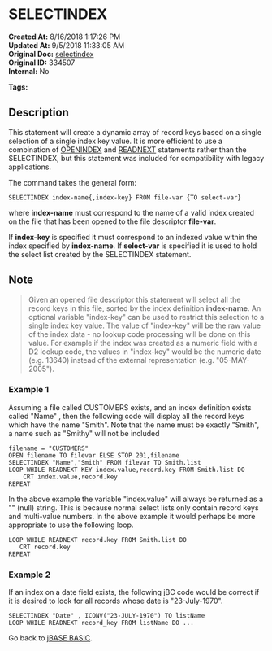 # SELECTINDEX

**Created At:** 8/16/2018 1:17:26 PM  
**Updated At:** 9/5/2018 11:33:05 AM  
**Original Doc:** [selectindex](https://docs.jbase.com/36868-jbase-basic/selectindex)  
**Original ID:** 334507  
**Internal:** No  

**Tags:**
<badge text='file indexing' vertical='middle' />
<badge text='indexes with jbc' vertical='middle' />

## Description

This statement will create a dynamic array of record keys based on a single selection of a single index key value. It is more efficient to use a combination of [OPENINDEX](openindex) and [READNEXT](https://https://static.zumasys.com/jbase/r99/knowledgebase/manuals/3.0/30manpages/man/adv22_READNEXT.htm) statements rather than the SELECTINDEX, but this statement was included for compatibility with legacy applications.

The command takes the general form:

```
SELECTINDEX index-name{,index-key} FROM file-var {TO select-var}
```

where **index-name** must correspond to the name of a valid index created on the file that has been opened to the file descriptor **file-var**.

If **index-key** is specified it must correspond to an indexed value within the index specified by **index-name**. If **select-var** is specified it is used to hold the select list created by the SELECTINDEX statement.

## Note

> Given an opened file descriptor this statement will select all the record keys in this file, sorted by the index definition **index-name**. An optional variable "index-key" can be used to restrict this selection to a single index key value. The value of "index-key" will be the raw value of the index data - no lookup code processing will be done on this value. For example if the index was created as a numeric field with a D2 lookup code, the values in "index-key" would be the numeric date (e.g. 13640) instead of the external representation (e.g. "05-MAY-2005").

### Example 1

Assuming a file called CUSTOMERS exists, and an index definition exists called "Name" , then the following code will display all the record keys which have the name "Smith". Note that the name must be exactly "Smith", a name such as "Smithy" will not be included

```
filename = "CUSTOMERS"
OPEN filename TO filevar ELSE STOP 201,filename
SELECTINDEX "Name","Smith" FROM filevar TO Smith.list
LOOP WHILE READNEXT KEY index.value,record.key FROM Smith.list DO
    CRT index.value,record.key
REPEAT
```

In the above example the variable "index.value" will always be returned as a "" (null) string. This is because normal select lists only contain record keys and multi-value numbers. In the above example it would perhaps be more appropriate to use the following loop.

```
LOOP WHILE READNEXT record.key FROM Smith.list DO
   CRT record.key
REPEAT
```

### Example 2

If an index on a date field exists, the following jBC code would be correct if it is desired to look for all records whose date is "23-July-1970".

```
SELECTINDEX "Date" , ICONV("23-JULY-1970") TO listName
LOOP WHILE READNEXT record_key FROM listName DO ...
```

Go back to [jBASE BASIC](./../jbase-basic-programmers-reference-guide).
